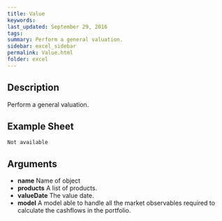 ```yaml
---
title: Value
keywords:
last_updated: September 29, 2016
tags:
summary: Perform a general valuation.
sidebar: excel_sidebar
permalink: Value.html
folder: excel
---
```


## Description
Perform a general valuation.

<!--HUMAN EDIT START-->

<!--## Details-->

<!--HUMAN EDIT END-->

## Example Sheet

    Not available

## Arguments

* **name** Name of object
* **products** A list of products.
* **valueDate** The value date.
* **model** A model able to handle all the market observables required to calculate the cashflows in the portfolio.

<!--HUMAN EDIT START-->

<!--## Validation-->

<!--HUMAN EDIT END-->

